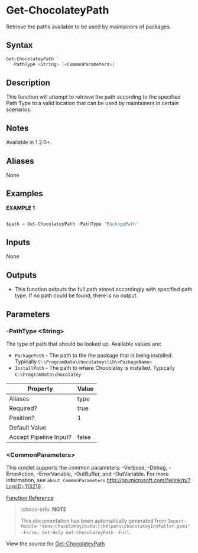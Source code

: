 ﻿---
Order: 30
xref: get-chocolateypath
Title: Get-ChocolateyPath
Description: Information on Get-ChocolateyPath function
RedirectFrom:
  - docs/helpers-get-chocolatey-path
  - docs/helpersgetchocolateypath
---

# Get-ChocolateyPath

<!-- This documentation is automatically generated from https://github.com/chocolatey/choco/blob/master/src/chocolatey.resources/helpers/functions/Get-ChocolateyPath.ps1 using https://github.com/chocolatey/choco/blob/master/GenerateDocs.ps1. Contributions are welcome at the original location(s). -->

Retrieve the paths available to be used by maintainers of packages.

## Syntax

~~~powershell
Get-ChocolateyPath `
  -PathType <String> [<CommonParameters>]
~~~

## Description

This function will attempt to retrieve the path according to the specified Path Type
to a valid location that can be used by maintainers in certain scenarios.

## Notes

Available in 1.2.0+.

## Aliases

None

## Examples

 **EXAMPLE 1**

~~~powershell

$path = Get-ChocolateyPath -PathType 'PackagePath'
~~~ 

## Inputs

None

## Outputs


 * This function outputs the full path stored accordingly with specified path type.
If no path could be found, there is no output.


## Parameters

###  -PathType &lt;String&gt;
The type of path that should be looked up.
Available values are:
- `PackagePath` - The path to the the package that is being installed. Typically `C:\ProgramData\chocolatey\lib\<PackageName>`
- `InstallPath` - The path to where Chocolatey is installed. Typically `C:\ProgramData\chocolatey`

Property               | Value
---------------------- | -----
Aliases                | type
Required?              | true
Position?              | 1
Default Value          | 
Accept Pipeline Input? | false
 
### &lt;CommonParameters&gt;

This cmdlet supports the common parameters: -Verbose, -Debug, -ErrorAction, -ErrorVariable, -OutBuffer, and -OutVariable. For more information, see `about_CommonParameters` http://go.microsoft.com/fwlink/p/?LinkID=113216 .



[Function Reference](xref:powershell-reference)

> :choco-info: **NOTE**
>
> This documentation has been automatically generated from `Import-Module "$env:ChocolateyInstall\helpers\chocolateyInstaller.psm1" -Force; Get-Help Get-ChocolateyPath -Full`.

View the source for [Get-ChocolateyPath](https://github.com/chocolatey/choco/blob/master/src/chocolatey.resources/helpers/functions/Get-ChocolateyPath.ps1)
